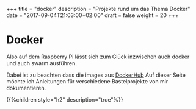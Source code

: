 ﻿+++
title = "docker"
description = "Projekte rund um das Thema Docker"
date = "2017-09-04T21:03:00+02:00"
draft = false
weight = 20
+++

# Docker

Also auf dem Raspberry Pi lässt sich zum Glück inzwischen auch docker und auch swarm ausführen. 

Dabei ist zu beachten dass die images aus <i class="fa fa-docker"></i> [DockerHub](https://hub.docker.com/) 
Auf dieser Seite möchte ich Anleitungen für verschiedene Bastelprojekte von mir dokumentieren.

{{%children style="h2" description="true"%}}